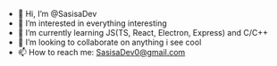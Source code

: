 - 👋 Hi, I’m @SasisaDev
- 👀 I’m interested in everything interesting
- 🌱 I’m currently learning JS(TS, React, Electron, Express) and C/C++
- 💞️ I’m looking to collaborate on anything i see cool
- 📫 How to reach me: SasisaDev0@gmail.com
